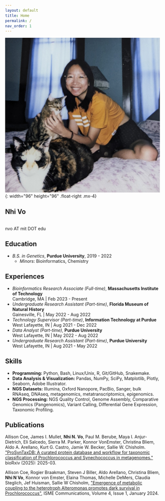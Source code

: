 ```yaml
---
layout: default
title: Home
permalink: /
nav_order: 1
---
```

![Avatar of Nhi Vo](/assets/img/about_me_img/PXL_20220721_000907092.jpg){: width="96" height="96" .float-right .mx-4}   

## **Nhi Vo**  

<br> nvo AT mit DOT edu  

## Education 
- *B.S. in Genetics*, **Purdue University**, 2019 - 2022  
    - *Minors*: Bioinformatics, Chemistry  

## Experiences
- *Bioinformatics Research Associate (Full-time)*, **Massachusetts Institute of Technology** \
  Cambridge, MA | Feb 2023 - Present  
- *Undergraduate Research Assistant (Part-time)*, **Florida Museum of Natural History** \
  Gainesville, FL | May 2022 - Aug 2022   
- *Technology Supervisor (Part-time)*, **Information Technology at Purdue** \
  West Lafayette, IN | Aug 2021 - Dec 2022  
- *Data Analyst (Part-time)*, **Purdue University** \
  West Lafayette, IN | May 2022 - Aug 2022  
- *Undergraduate Research Assistant  (Part-time)*, **Purdue University** \
  West Lafayette, IN | Aug 2021 - May 2022  


## Skills
- **Programming:** Python, Bash, Linux/Unix, R, Git/GitHub, Snakemake.  
- **Data Analysis & Visualization:** Pandas, NumPy, SciPy, Matplotlib, Plotly, Seaborn, Adobe Illustrator.  
- **NGS Datasets:** Illumina, Oxford Nanopore, PacBio, Sanger, bulk RNAseq, DNAseq, metagenomics, metatranscriptomics, epigenomics.  
- **NGS Processing:** NGS Quality Control, Genome Assembly, Comparative Genomics (Pangenomics), Variant Calling, Differential Gene Expression, Taxonomic Profiling.  

## Publications 
Allison Coe, James I. Mullet, **Nhi N. Vo**, Paul M. Berube, Maya I. Anjur-Dietrich, Eli Salcedo, Sierra M. Parker, Konnor VonEmster, Christina Bliem, Aldo A. Arellano, Kurt G. Castro, Jamie W. Becker, Sallie W. Chisholm. ["ProSynTaxDB: A curated protein database and workflow for taxonomic classification of Prochlorococcus and Synechococcus in metagenomes."](https://doi.org/10.1101/2025.03.20.644373) bioRxiv (2025): 2025-03.  

Allison Coe, Rogier Braakman, Steven J Biller, Aldo Arellano, Christina Bliem, **Nhi N Vo**, Konnor von Emster, Elaina Thomas, Michelle DeMers, Claudia Steglich, Jef Huisman, Sallie W Chisholm, ["Emergence of metabolic coupling to the heterotroph Alteromonas promotes dark survival in Prochlorococcus"](https://doi.org/10.1093/ismeco/ycae131), ISME Communications, Volume 4, Issue 1, January 2024.  

